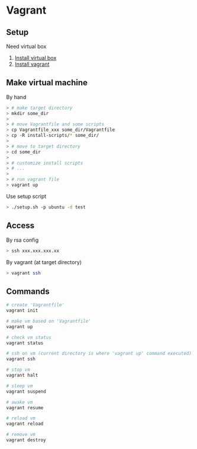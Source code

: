 # Vagrant

## Setup

Need virtual box

1. [Install virtual box](https://www.virtualbox.org/wiki/Downloads)
2. [Install vagrant](https://www.vagrantup.com/downloads.html)

## Make virtual machine

By hand

```sh
> # make target directory
> mkdir some_dir
>
> # move Vagrantfile and some scripts
> cp Vagrantfile_xxx some_dir/Vagrantfile
> cp -R install-scripts/* some_dir/
> 
> # move to target directory
> cd some_dir
>
> # customize install scripts
> # ...
>
> # run vagrant file
> vagrant up
```

Use setup script

```sh
> ./setup.sh -p ubuntu -d test
```

## Access

By rsa config

```sh
> ssh xxx.xxx.xxx.xx
```

By vagrant (at target directory)

```sh
> vagrant ssh
```

## Commands

```sh
# create 'Vagrantfile'
vagrant init

# make vm based on 'Vagrantfile'
vagrant up

# check vm status
vagrant status

# ssh on vm (current directory is where 'vagrant up' command executed)
vagrant ssh

# stop vm
vagrant halt

# sleep vm
vagrant suspend

# awake vm
vagrant resume

# reload vm
vagrant reload

# remove vm
vagrant destroy
```
